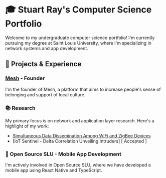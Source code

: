 # 🎓 Stuart Ray's Computer Science Portfolio

Welcome to my undergraduate computer science portfolio! I'm currently pursuing my degree at Saint Louis University, where I'm specializing in network systems and app development.

## 🚀 Projects & Experience

### [Mesh](https://meshapp.us) - Founder
I'm the founder of Mesh, a platform that aims to increase people's sense of belonging and support of local culture.

### 📚 Research
My primary focus is on network and application layer research. Here's a highlight of my work:

- [Simultaneous Data Dissemination Among WiFi and ZigBee Devices](https://ieeexplore.ieee.org/document/10106093/authors#authors)
- [IoT Sentinel - Delta Correlation Unveiling Intruders] [ Accepted ]

### 📱 Open Source SLU - Mobile App Development
I'm actively involved in Open Source SLU, where we have developed a mobile app using React Native and TypeScript.
